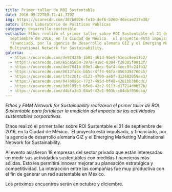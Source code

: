 ```yaml
---
title: Primer taller de ROI Sustentable
date: 2016-09-22T03:17:41.379Z
img: https://ucarecdn.com/307b8026-fe10-4ef6-b260-4decae237e38/
autor: Ethos Laboratorio de Políticas Públicas
category: desarrollo-sostenible
extracto: Ethos realizó el primer taller sobre ROI Sustentable el 21 de
  septiembre de 2016, en la Ciudad de México.  El proyecto está impulsado, y
  financiado, por la agencia de desarrollo alemana GIZ y el Emerging Marketing
  Multinational Network for Sustainability.
galeria:
  - https://ucarecdn.com/de924236-1b01-461d-9be9-51eac9ee17c2/
  - https://ucarecdn.com/e5ce5050-397a-419c-8304-f28305f0813f/
  - https://ucarecdn.com/ded7041b-69e3-4bec-9af4-4eec0fc24fb3/
  - https://ucarecdn.com/0012fadc-bb5c-4ff4-94fa-8565394766c5/
  - https://ucarecdn.com/1f3c26fc-d123-4790-aebf-d12682059ae3/
  - https://ucarecdn.com/0470096c-7733-495d-bf48-4281bb3b6cdc/
  - https://ucarecdn.com/3d0195c3-b5e0-42c2-9113-d17214d0b52b/
  - https://ucarecdn.com/d4bfa3d3-84a9-42c1-903b-c84dbf056cea/
---
```

*Ethos y EMM Network for Sustainability realizaron el primer taller de ROI Sustentable para fortalecer la medición del impacto de las actividades sustentables corporativas*.

Ethos realizó el primer taller sobre ROI Sustentable el 21 de septiembre de 2016, en la Ciudad de México.  El proyecto está impulsado, y financiado, por la agencia de desarrollo alemana GIZ y el Emerging Marketing Multinational Network for Sustainability.

Al evento asistieron 18 empresas del sector privado que están interesadas en medir sus actividades sustentables con medidas financieras más sólidas. Esto les permitirá innovar mejorar su planeación estratégica y competitividad. La interacción entre las compañías fue muy productiva con el fin de generar un red sustentable en México. 

Los próximos encuentros serán en octubre y diciembre.